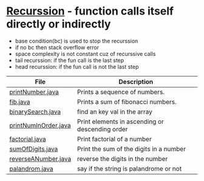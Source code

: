 # [Recurssion](https://www.enjoyalgorithms.com/blog/recursion-explained-how-recursion-works-in-programming) - function calls itself directly or indirectly
- base condition(bc) is used to stop the recurssion
- if no bc then stack overflow error
- space complexity is not constant cuz of recurssive calls
- tail recurssion: if the fun call is the last step
- head recurssion: if the fun call is not the last step



| File              | Description                          |
|-------------------|--------------------------------------|
| [printNumber.java](printNumber.java) | Prints a sequence of numbers. |
| [fib.java](fib.java) | Prints a sum of fibonacci numbers. |
| [binarySearch.java](binarySearch.java) | find an key val in the array|
| [printNumInOrder.java](printNumInOrder.java) | Print elements in ascending or descending order |
| [factorial.java](factorial.java) | Print factorial of a number |
| [sumOfDigits.java](sumOfDigits.java) | Print the sum of the digits in a number |
| [reverseANumber.java](reverseANumber.java) | reverse the digits in the number  |
| [palandrom.java](palandrom.java) | say if the string is palandrome or not  |

